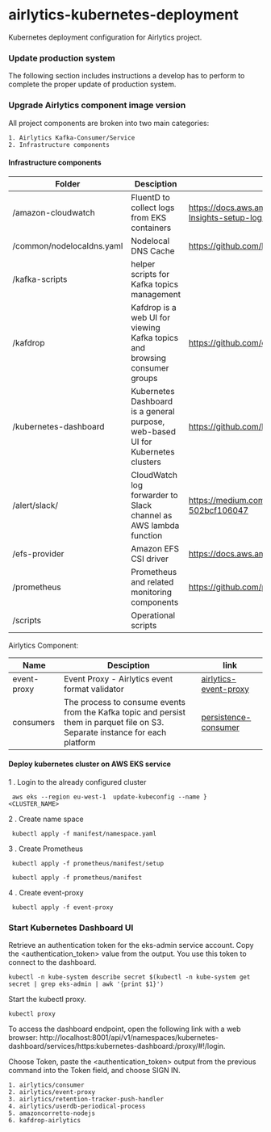 # airlytics-kubernetes-deployment
Kubernetes deployment configuration for Airlytics project.


### Update production system
The following section includes instructions a develop has to 
perform to complete the proper update of production system.

### Upgrade Airlytics component image version 
All project components are broken into two main categories:
 
    1. Airlytics Kafka-Consumer/Service
    2. Infrastructure components 
	
	
#### Infrastructure components

    
**Folder** | **Desciption** | **Link**
 --- | --- | --- |
/amazon-cloudwatch | FluentD to collect logs from EKS containers | https://docs.aws.amazon.com/AmazonCloudWatch/latest/monitoring/Container-Insights-setup-logs.html
/common/nodelocaldns.yaml | Nodelocal DNS Cache | https://github.com/kubernetes/kubernetes/tree/master/cluster/addons/dns/nodelocaldns
/kafka-scripts | helper scripts for Kafka topics management | |
/kafdrop | Kafdrop is a web UI for viewing Kafka topics and browsing consumer groups | https://github.com/obsidiandynamics/kafdrop
/kubernetes-dashboard | Kubernetes Dashboard is a general purpose, web-based UI for Kubernetes clusters | https://github.com/kubernetes/dashboard
/alert/slack/ | CloudWatch log forwarder to Slack channel as AWS lambda function | https://medium.com/pixelpoint/how-to-send-aws-cloudwatch-alarms-to-slack-502bcf106047
/efs-provider | Amazon EFS CSI driver | https://docs.aws.amazon.com/eks/latest/userguide/efs-csi.html 
/prometheus |  Prometheus and related monitoring components | https://github.com/prometheus-operator/prometheus-operator
/scripts | Operational scripts




 Airlytics Component:
 
 **Name** | **Desciption** | **link**
 --- | --- | --- |
 event-proxy| Event Proxy - Airlytics event format validator | [airlytics-event-proxy](https://github.com/TheWeatherCompany/airlytics-event-proxy)
 consumers | The process to consume events from the Kafka topic  and persist them in parquet file on S3. Separate instance for each platform | [persistence-consumer](https://github.com/TheWeatherCompany/airlytics-kafka-consumer)






#### Deploy kubernetes cluster on AWS EKS service

1 . Login to the already configured cluster 
 
```shell script
 aws eks --region eu-west-1  update-kubeconfig --name }  <CLUSTER_NAME>
```

2 . Create name space 

```shell script
 kubectl apply -f manifest/namespace.yaml 
```

3 . Create Prometheus 

```shell script
 kubectl apply -f prometheus/manifest/setup
```

```shell script
 kubectl apply -f prometheus/manifest
```

4 . Create event-proxy

```shell script
 kubectl apply -f event-proxy
```




### Start Kubernetes Dashboard UI

Retrieve an authentication token for the eks-admin service account. Copy the <authentication_token> value from the output. You use this token to connect to the dashboard.

```shell script
kubectl -n kube-system describe secret $(kubectl -n kube-system get secret | grep eks-admin | awk '{print $1}')
```

Start the kubectl proxy.

```shell script
kubectl proxy
```


To access the dashboard endpoint, open the following link with a web browser:
http://localhost:8001/api/v1/namespaces/kubernetes-dashboard/services/https:kubernetes-dashboard:/proxy/#!/login.


Choose Token, paste the <authentication_token> output from the previous command into the Token field, and choose SIGN IN.





    1. airlytics/consumer 
    2. airlytics/event-proxy	
    3. airlytics/retention-tracker-push-handler	
    4. airlytics/userdb-periodical-process	
    5. amazoncorretto-nodejs	
    6. kafdrop-airlytics 